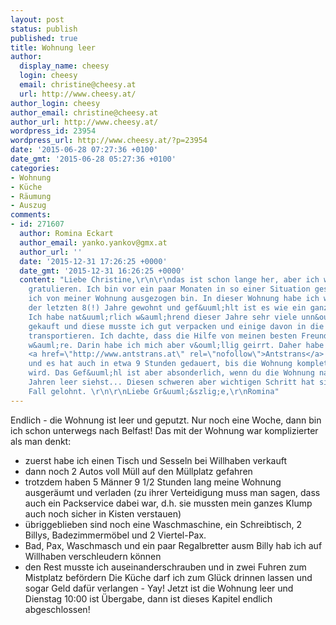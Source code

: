 ```yaml
---
layout: post
status: publish
published: true
title: Wohnung leer
author:
  display_name: cheesy
  login: cheesy
  email: christine@cheesy.at
  url: http://www.cheesy.at/
author_login: cheesy
author_email: christine@cheesy.at
author_url: http://www.cheesy.at/
wordpress_id: 23954
wordpress_url: http://www.cheesy.at/?p=23954
date: '2015-06-28 07:27:36 +0100'
date_gmt: '2015-06-28 05:27:36 +0100'
categories:
- Wohnung
- Küche
- Räumung
- Auszug
comments:
- id: 271607
  author: Romina Eckart
  author_email: yanko.yankov@gmx.at
  author_url: ''
  date: '2015-12-31 17:26:25 +0000'
  date_gmt: '2015-12-31 16:26:25 +0000'
  content: "Liebe Christine,\r\n\r\ndas ist schon lange her, aber ich wollte dir trotzdem
    gratulieren. Ich bin vor ein paar Monaten in so einer Situation gestanden, da
    ich von meiner Wohnung ausgezogen bin. In dieser Wohnung habe ich w&auml;hrend
    der letzten 8(!) Jahre gewohnt und gef&uuml;hlt ist es wie ein ganzes Leben lang.
    Ich habe nat&uuml;rlich w&auml;hrend dieser Jahre sehr viele unn&ouml;tigen Dinge
    gekauft und diese musste ich gut verpacken und einige davon in die neue Wohnung
    transportieren. Ich dachte, dass die Hilfe von meinen besten Freundinnen genug
    w&auml;re. Darin habe ich mich aber v&ouml;llig geirrt. Daher habe ich die Firma
    <a href=\"http://www.antstrans.at\" rel=\"nofollow\">Antstrans</a>  damit beauftragt
    und es hat auch in etwa 9 Stunden gedauert, bis die Wohnung komplett ger&auml;umt
    wird. Das Gef&uuml;hl ist aber absonderlich, wenn du die Wohnung nach so vielen
    Jahren leer siehst... Diesen schweren aber wichtigen Schritt hat sich auf jeden
    Fall gelohnt. \r\n\r\nLiebe Gr&uuml;&szlig;e,\r\nRomina"
---
```

Endlich - die Wohnung ist leer und geputzt. Nur noch eine Woche, dann bin ich schon unterwegs nach Belfast!
Das mit der Wohnung war komplizierter als man denkt:
- zuerst habe ich einen Tisch und Sesseln bei Willhaben verkauft
- dann noch 2 Autos voll Müll auf den Müllplatz gefahren
- trotzdem haben 5 Männer 9 1/2 Stunden lang meine Wohnung ausgeräumt und verladen (zu ihrer Verteidigung muss man sagen, dass auch ein Packservice dabei war, d.h. sie mussten mein ganzes Klump auch noch sicher in Kisten verstauen)
- übriggeblieben sind noch eine Waschmaschine, ein Schreibtisch, 2 Billys, Badezimmermöbel und 2 Viertel-Pax.
- Bad, Pax, Waschmasch und ein paar Regalbretter ausm Billy hab ich auf Willhaben verschleudern können
- den Rest musste ich auseinanderschrauben und in zwei Fuhren zum Mistplatz befördern
Die Küche darf ich zum Glück drinnen lassen und sogar Geld dafür verlangen - Yay!
Jetzt ist die Wohnung leer und Dienstag 10:00 ist Übergabe, dann ist dieses Kapitel endlich abgeschlossen!
